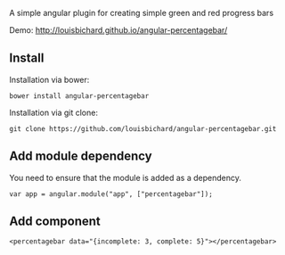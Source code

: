 A simple angular plugin for creating simple green and red progress bars

Demo: http://louisbichard.github.io/angular-percentagebar/


Install
-------

Installation via bower: 

	bower install angular-percentagebar

Installation via git clone: 

	git clone https://github.com/louisbichard/angular-percentagebar.git

Add module dependency
---------------------

You need to ensure that the module is added as a dependency.

	var app = angular.module("app", ["percentagebar"]);

Add component
-------------

    <percentagebar data="{incomplete: 3, complete: 5}"></percentagebar>


